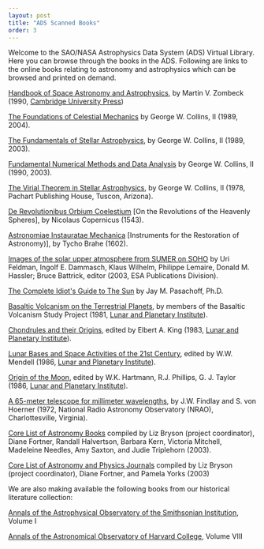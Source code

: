 ```yaml
---
layout: post
title: "ADS Scanned Books"
order: 3
---
```

Welcome to the SAO/NASA Astrophysics Data System (ADS) Virtual Library. Here you can browse through the books in the ADS.
Following are links to the online books relating to astronomy and astrophysics which can be browsed and printed on demand.

[Handbook of Space Astronomy and Astrophysics](http://ads.harvard.edu/books/hsaa), by Martin V. Zombeck
(1990, [Cambridge University Press](http://www.cup.cam.ac.uk/))

[The Foundations of Celestial Mechanics](http://ads.harvard.edu/books/1989fcm..book) by George W. Collins, II
(1989, 2004).

[The Fundamentals of Stellar Astrophysics](http://ads.harvard.edu/books/1989fsa..book), by George W. Collins, II
(1989, 2003).

[Fundamental Numerical Methods and Data Analysis](http://ads.harvard.edu/books/1990fnmd.book) by George W. Collins, II
(1990, 2003).

[The Virial Theorem in Stellar Astrophysics](http://ads.harvard.edu/books/1978vtsa.book), by George W. Collins, II
(1978, Pachart Publishing House, Tuscon, Arizona).

[De Revolutionibus Orbium Coelestium](http://ads.harvard.edu/books/1543droc.book) [On the Revolutions of the Heavenly Spheres], by Nicolaus Copernicus
(1543).

[Astronomiae Instauratae Mechanica](http://ads.harvard.edu/books/1602tbam.book) [Instruments for the Restoration of Astronomy)], by Tycho Brahe
(1602).

[Images of the solar upper atmosphere from SUMER on SOHO](http://ads.harvard.edu/books/2003isua.book) by Uri Feldman, Ingolf E. Dammasch, Klaus Wilhelm, Philippe Lemaire, Donald M. Hassler; Bruce Battrick, editor
(2003, ESA Publications Division).

[The Complete Idiot's Guide to The Sun](http://ads.harvard.edu/books/2003cigs.book) by Jay M. Pasachoff, Ph.D.

[Basaltic Volcanism on the Terrestrial Planets](http://ads.harvard.edu/books/bvtp), by members of the Basaltic Volcanism Study Project
(1981, [Lunar and Planetary Institute](http://www.lpi.usra.edu/)).

[Chondrules and their Origins](http://ads.harvard.edu/books/chto), edited by Elbert A. King
(1983, [Lunar and Planetary Institute](http://www.lpi.usra.edu/)).

[Lunar Bases and Space Activities of the 21st Century](http://ads.harvard.edu/books/lbsa), edited by W.W. Mendell
(1986, [Lunar and Planetary Institute](http://www.lpi.usra.edu/)).

[Origin of the Moon](http://ads.harvard.edu/books/ormo), edited by W.K. Hartmann, R.J. Phillips, G. J. Taylor
(1986, [Lunar and Planetary Institute](http://www.lpi.usra.edu/)).

[A 65-meter telescope for millimeter wavelengths](http://ads.harvard.edu/books/1972mtmw.book), by J.W. Findlay and S. von Hoerner
(1972, National Radio Astronomy Observatory (NRAO), Charlottesville, Virginia).

[Core List of Astronomy Books](http://ads.harvard.edu/books/clab) compiled by Liz Bryson (project coordinator), Diane Fortner, Randall Halvertson, Barbara Kern, Victoria Mitchell, Madeleine Needles, Amy Saxton, and Judie Triplehorn (2003).

[Core List of Astronomy and Physics Journals](http://ads.harvard.edu/books/claj) compiled by Liz Bryson (project coordinator), Diane Fortner, and Pamela Yorks (2003)

We are also making available the following books from our historical literature collection:

[Annals of the Astrophysical Observatory of the Smithsonian Institution](http://ads.harvard.edu/books/saoann), Volume I

[Annals of the Astronomical Observatory of Harvard College](http://ads.harvard.edu/books/hcoann), Volume VIII